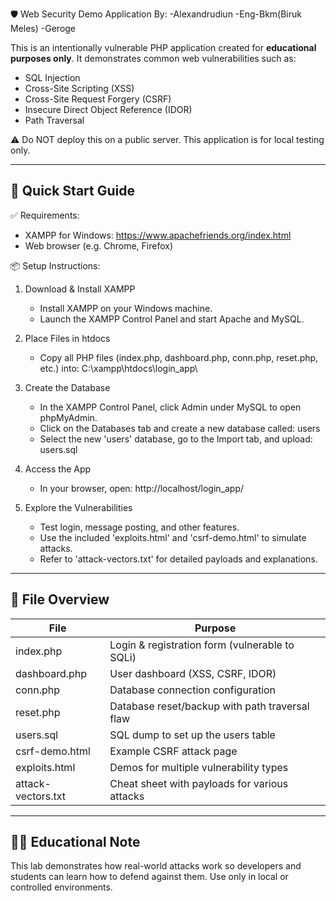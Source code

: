 
🛡️ Web Security Demo Application
By:
-Alexandrudiun
-Eng-Bkm(Biruk Meles)
-Geroge

This is an intentionally vulnerable PHP application created for **educational purposes only**. 
It demonstrates common web vulnerabilities such as:

- SQL Injection
- Cross-Site Scripting (XSS)
- Cross-Site Request Forgery (CSRF)
- Insecure Direct Object Reference (IDOR)
- Path Traversal

⚠️ Do NOT deploy this on a public server. This application is for local testing only.

------------------------------
🚀 Quick Start Guide
------------------------------

✅ Requirements:
- XAMPP for Windows: https://www.apachefriends.org/index.html
- Web browser (e.g. Chrome, Firefox)

📦 Setup Instructions:

1. Download & Install XAMPP
   - Install XAMPP on your Windows machine.
   - Launch the XAMPP Control Panel and start Apache and MySQL.

2. Place Files in htdocs
   - Copy all PHP files (index.php, dashboard.php, conn.php, reset.php, etc.) into:
     C:\xampp\htdocs\login_app\

3. Create the Database
   - In the XAMPP Control Panel, click Admin under MySQL to open phpMyAdmin.
   - Click on the Databases tab and create a new database called:
     users
   - Select the new 'users' database, go to the Import tab, and upload:
     users.sql

4. Access the App
   - In your browser, open:
     http://localhost/login_app/

5. Explore the Vulnerabilities
   - Test login, message posting, and other features.
   - Use the included 'exploits.html' and 'csrf-demo.html' to simulate attacks.
   - Refer to 'attack-vectors.txt' for detailed payloads and explanations.

------------------------------
📁 File Overview
------------------------------

| File               | Purpose                                               |
|--------------------|-------------------------------------------------------|
| index.php          | Login & registration form (vulnerable to SQLi)       |
| dashboard.php      | User dashboard (XSS, CSRF, IDOR)                      |
| conn.php           | Database connection configuration                    |
| reset.php          | Database reset/backup with path traversal flaw       |
| users.sql          | SQL dump to set up the users table                   |
| csrf-demo.html     | Example CSRF attack page                             |
| exploits.html      | Demos for multiple vulnerability types               |
| attack-vectors.txt | Cheat sheet with payloads for various attacks        |

------------------------------
👨‍🏫 Educational Note
------------------------------

This lab demonstrates how real-world attacks work so developers and students 
can learn how to defend against them. Use only in local or controlled environments.

